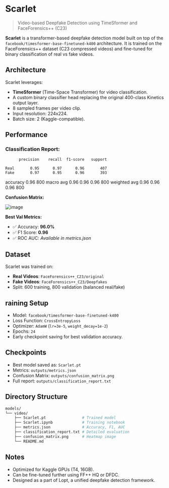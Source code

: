 # Scarlet 
> Video-based Deepfake Detection using TimeSformer and FaceForensics++ (C23)

**Scarlet** is a transformer-based deepfake detection model built on top of the `facebook/timesformer-base-finetuned-k400` architecture. It is trained on the FaceForensics++ dataset (C23 compressed videos) and fine-tuned for binary classification of real vs fake videos.

## Architecture
Scarlet leverages:
- **TimeSformer** (Time-Space Transformer) for video classification.
- A custom binary classifier head replacing the original 400-class Kinetics output layer.
- 8 sampled frames per video clip.
- Input resolution: 224x224.
- Batch size: 2 (Kaggle-compatible).

## Performance

### **Classification Report:**
          precision    recall  f1-score   support

    Real       0.95      0.97      0.96       407
    Fake       0.97      0.95      0.96       393

accuracy                           0.96       800
macro avg 0.96 0.96 0.96 800 weighted avg 0.96 0.96 0.96 800

**Confusion Matrix:**

![image](https://github.com/user-attachments/assets/df26564f-adb0-4a26-b591-fe1eec063422)

**Best Val Metrics:**
- ✅ Accuracy: **96.0%**
- ✅ F1 Score: **0.96**
- ✅ ROC AUC: *Available in metrics.json*

## Dataset
Scarlet was trained on:
- **Real Videos**: `FaceForensics++_C23/original`
- **Fake Videos**: `FaceForensics++_C23/Deepfakes`
- Split: 600 training, 800 validation (balanced real/fake)

## raining Setup
- Model: `facebook/timesformer-base-finetuned-k400`
- Loss Function: `CrossEntropyLoss`
- Optimizer: `AdamW` (`lr=3e-5`, `weight_decay=1e-2`)
- Epochs: `24`
- Early checkpoint saving for best validation accuracy.

## Checkpoints
- Best model saved as: `Scarlet.pt`
- Metrics: `outputs/metrics.json`
- Confusion Matrix: `outputs/confusion_matrix.png`
- Full report: `outputs/classification_report.txt`

##  Directory Structure
```bash
models/
└── video/
    ├── Scarlet.pt                # Trained model
    ├── Scarlet.ipynb             # Training notebook
    ├── metrics.json              # Accuracy, F1, AUC
    ├── classification_report.txt # Detailed evaluation
    ├── confusion_matrix.png      # Heatmap image
    └── README.md                
```

##  Notes

-  Optimized for Kaggle GPUs (T4, 16GB).
-   Can be fine-tuned further using FF++ HQ or DFDC.
-  Designed as a part of Lopt, a unified deepfake detection framework.

